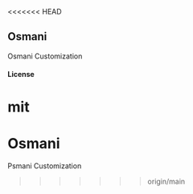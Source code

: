 <<<<<<< HEAD
## Osmani

Osmani Customization

#### License

mit
=======
# Osmani
Psmani Customization
>>>>>>> origin/main
